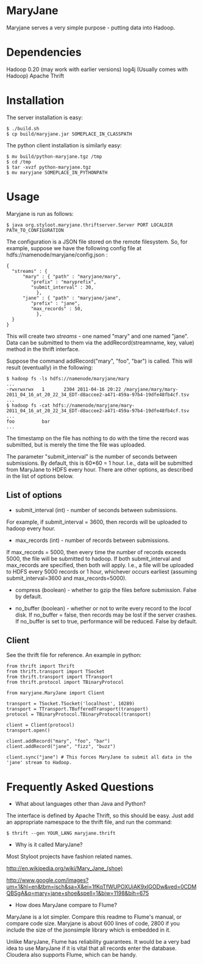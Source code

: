 MaryJane
========

Maryjane serves a very simple purpose - putting data into Hadoop.


Dependencies
============

Hadoop 0.20 (may work with earlier versions)
log4j (Usually comes with Hadoop)
Apache Thrift

Installation
============

The server installation is easy:

    $ ./build.sh
    $ cp build/maryjane.jar SOMEPLACE_IN_CLASSPATH

The python client installation is similarly easy:

    $ mv build/python-maryjane.tgz /tmp
    $ cd /tmp
    $ tar -xvzf python-maryjane.tgz
    $ mv maryjane SOMEPLACE_IN_PYTHONPATH

Usage
=====

Maryjane is run as follows:

    $ java org.styloot.maryjane.thriftserver.Server PORT LOCALDIR PATH_TO_CONFIGURATION

The configuration is a JSON file stored on the remote filesystem. So, for example, suppose we have the following config file at hdfs://namenode/maryjane/config.json :

    {
      "streams" : {
          "mary" : { "path" : "maryjane/mary",
    		 "prefix" : "maryprefix",
    		 "submit_interval" : 30,
    	       },
          "jane" : { "path" : "maryjane/jane",
    		 "prefix" : "jane",
    		 "max_records" : 50,
    	       },
      }
    }

This will create two *streams* - one named "mary" and one named "jane". Data can be submitted to them via the addRecord(streamname, key, value) method in the thrift interface.

Suppose the command addRecord("mary", "foo", "bar") is called. This will result (eventually) in the following:

    $ hadoop fs -ls hdfs://namenode/maryjane/mary
    ...
    -rwxrwxrwx   1       2304 2011-04-16 20:22 /maryjane/mary/mary-2011_04_16_at_20_22_34_EDT-d8accee2-a471-459a-97b4-19dfe48fb4cf.tsv
    ...
    $ hadoop fs -cat hdfs://namenode/maryjane/mary-2011_04_16_at_20_22_34_EDT-d8accee2-a471-459a-97b4-19dfe48fb4cf.tsv
    ...
    foo		     bar
    ...

The timestamp on the file has nothing to do with the time the record was submitted, but is merely the time the file was uploaded.



The parameter "submit_interval" is the number of seconds between submissions. By default, this is 60*60 = 1 hour. I.e., data will be submitted from MaryJane to HDFS every hour. There are other options, as described in the list of options below.

List of options
---------------

* submit_interval (int) - number of seconds between submissions.

For example, if submit_interval = 3600, then records will be uploaded to hadoop every hour.

* max_records (int) - number of records between submissions.

If max_records = 5000, then every time the number of records exceeds 5000, the file will be submitted to hadoop. If both submit_interval and max_records are specified, then both will apply. I.e., a file will be uploaded to HDFS every 5000 records or 1 hour, whichever occurs earliest (assuming submit_interval=3600 and max_records=5000).

* compress (boolean) - whether to gzip the files before submission. False by default.

* no_buffer (boolean) - whether or not to write every record to the *local* disk. If no_buffer = false, then records may be lost if the server crashes. If no_buffer is set to true, performance will be reduced. False by default.

Client
------

See the thrift file for reference. An example in python:

    from thrift import Thrift
    from thrift.transport import TSocket
    from thrift.transport import TTransport
    from thrift.protocol import TBinaryProtocol

    from maryjane.MaryJane import Client

    transport = TSocket.TSocket('localhost', 10289)
    transport = TTransport.TBufferedTransport(transport)
    protocol = TBinaryProtocol.TBinaryProtocol(transport)

    client = Client(protocol)
    transport.open()

    client.addRecord("mary", "foo", "bar")
    client.addRecord("jane", "fizz", "buzz")

    client.sync("jane") # This forces MaryJane to submit all data in the 'jane' stream to Hadoop.


Frequently Asked Questions
==========================

* What about languages other than Java and Python?

The interface is defined by Apache Thrift, so this should be easy. Just add an appropriate namespace to the thrift file, and run the command:

    $ thrift --gen YOUR_LANG maryjane.thrift

* Why is it called MaryJane?

Most Styloot projects have fashion related names.

http://en.wikipedia.org/wiki/Mary_Jane_(shoe)

http://www.google.com/images?um=1&hl=en&tbm=isch&sa=X&ei=1fKqTfWUPOXUiAK9xIGODw&ved=0CDMQBSgA&q=mary+jane+shoe&spell=1&biw=1198&bih=675

* How does MaryJane compare to Flume?

MaryJane is a lot simpler. Compare this readme to Flume's manual, or compare code size. Maryjane is about 600 lines of code, 2800 if you include the size of the jsonsimple library which is embedded in it.

Unlike MaryJane, Flume has reliability guarantees. It would be a very bad idea to use MaryJane if it is vital that all records enter the database. Cloudera also supports Flume, which can be handy.
